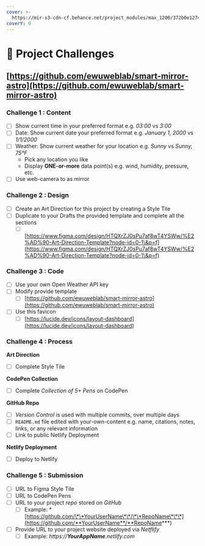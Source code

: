 ```yaml
---
cover: >-
  https://mir-s3-cdn-cf.behance.net/project_modules/max_1200/372b0e12748107.562e65ae4f019.jpg
coverY: 0
---
```


# 💯 Project Challenges

## [https://github.com/ewuweblab/smart-mirror-astro](https://github.com/ewuweblab/smart-mirror-astro)

### Challenge 1 : Content

* [ ] Show current time in your preferred format e.g. _03:00_ vs _3:00_
* [ ] Date: Show current date your preferred format e.g. _January 1, 2000_ vs _1/1/2000_
* [ ] Weather: Show current weather for your location e.g. _Sunny_ vs _Sunny, 75°F_
  * Pick any location you like
  * Display **ONE-or-more** data point(s) e.g. wind, humidity, pressure, etc.
* [ ] Use web-camera to as mirror

### Challenge 2 : Design

* [ ] Create an Art Direction for this project by creating a Style Tile
* [ ] Duplicate to your Drafts the provided template and complete all the sections
  * [ ] [https://www.figma.com/design/HTQXrZJ0sPu7af8wT4YSWw/%E2%AD%90-Art-Direction-Template?node-id=0-1\&p=f](https://www.figma.com/design/HTQXrZJ0sPu7af8wT4YSWw/%E2%AD%90-Art-Direction-Template?node-id=0-1\&p=f)

### Challenge 3 : Code

* [ ] Use your own Open Weather API key
* [ ] Modify provide template
  * [ ] [https://github.com/ewuweblab/smart-mirror-astro](https://github.com/ewuweblab/smart-mirror-astro)
* [ ] Use this favicon
  * [ ] [https://lucide.dev/icons/layout-dashboard](https://lucide.dev/icons/layout-dashboard)

### Challenge 4 : Process

**Art Direction**

* [ ] Complete Style Tile

**CodePen Collection**

* [ ] Complete _Collection of 5+ Pens_ on CodePen

**GitHub Repo**

* [ ] _Version Control_ is used with multiple commits, over multiple days
* [ ] `README.md` file edited with your-own-content e.g. name, citations, notes, links, or any relevant information
* [ ] Link to public Netlify Deployment

**Netlify Deployment**

* [ ] Deploy to Netlify

### Challenge 5 : Submission

* [ ] URL to Figma Style Tile
* [ ] URL to CodePen Pens
* [ ] URL to your project _repo_ stored on _GitHub_
  * [ ] Example: \*[https://github.com/\*\*YourUserName\*\*/\*\*RepoName\*\*\*](https://github.com/**YourUserName**/**RepoName***)
* [ ] Provide URL to your project website deployed via _Netflify_
  * [ ] Example: _https://**YourAppName**.netlify.com_
